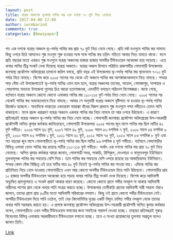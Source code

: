 ```yaml
---
layout: post
title: বরেন্দ্র অঞ্চলের ভূগর্ভস্থ পানির স্তর এক দশকে ৭০ ফুট নিচে নেমেছে
date: 2017-04-06 17:06
author: iwrmbarind
comments: true
categories: [Newspaper]
---
```

<div id="u_0_2c" class="uiScaledImageContainer _4-ep">

গত এক দশকে বরেন্দ্র অঞ্চলে ভূ-গর্ভস্থ পানির স্তর প্রায় ৭০ ফুট নিচে নেমে গেছে। প্রতি বর্ষা মওসুমে পানির স্তর সামান্য কিছু ওপরে উঠে আসলেও শুষ্ক মওসুম শুরু হওয়ার সঙ্গে সঙ্গে পানির স্তর তড়িৎ গতিতে আবার নিচে নামতে থাকে। ফলে প্রতি বছরের মতো এবারও শুষ্ক মওসুমে বরেন্দ্র অঞ্চলের হাজার হাজার অগভীর টিউবওয়েল অকেজো হয়ে পড়েছে। এতে খাবার পানির তীব্র সংকট দেখা দিয়েছে বরেন্দ্র অঞ্চলে।
বরেন্দ্র অঞ্চল হিসাবে পরিচিত রাজশাহীর গোদাগাড়ী উপজেলায় জনস্বাস্থ্য প্রকৌশল অধিদপ্তরের চালানো জরিপ বলছে, প্রতি বছর এই উপজেলায় ভূ-গর্ভস্থ পানির স্তর স্থানভেদে ৭-১০ ফুট পর্যন্ত নিচে নামছে। বিশেষ করে ২০০৫ সালের পর থেকে এই অঞ্চলে পানির স্তর আশঙ্কাজনকভাবে নিচে নামছে। পদ্মার পাড় ঘেঁষা এই উপজেলাতেই ভূ-গর্ভস্থ পানির এমন হাল হলে, বরেন্দ্র অঞ্চলের তানোর, নাচোল, গোমস্তাপুর, সাপাহার ও পোরশাসহ অন্যান্য উপজেলা গুলোর চিত্র আরো হতাশাজনক, এমনটিই বলছেন পরিবেশ বিশেষজ্ঞরা।
জানা গেছে, বর্তমানে বরেন্দ্র অঞ্চলে কোনো কোনো এলাকায় পানির স্তর ১১০-১১৫ ফুট পর্যন্ত নিচে নেমে গেছে। ২০০৫ সালের পর থেকেই পানির স্তর অব্যাহতভাবে নিচে নামছে। আবার সে অনুযায়ী বরেন্দ্র অঞ্চলে বৃষ্টিপাত না হওয়ায় ভূ-গর্ভস্থ পানির রিচার্জও হচ্ছেনা। অন্যদিকে ভারতের একতরফা ফারাক্কা বাঁধের বিরুপ প্রভাবে শুষ্ক মওসুমে পদ্মা নদীতেও তেমন পানি থাকছেনা। ফলে প্রচন্ড খরাপ্রবণ বরেন্দ্র অঞ্চলে একবার পানির স্তর নিচে নামলে তা আর ওপরে উঠছেনা। এ কারণে প্রতিবছরই বরেন্দ্র অঞ্চলে ভূ-গর্ভস্থ পানির স্তর নিচে নেমে যাচ্ছে।
গোদাগাড়ী জনস্বাস্থ্য প্রকৌশল অধিদপ্তরের উপ-সহকারী প্রকৌশলী অসিত কুমার কর্মকার জানিয়েছেন, গোদাগাড়ী উপজেলায় ২০০৫ সালের জুন মাসে পানির স্তর ছিল মাটির ৪০ ফুট গভীরে। ২০০৬ সালে ৪৬ ফুট, ২০০৭ সালে ৪৯ ফুট, ২০০৮ সালে ৫৩ দশমিক ৭ ফুট, ২০০৯ সালে ৫৪ দশমিক ৯ ফুট, ২০১০ সালে ৬২ দশমিক ১ ফুট, ২০১১ সালে ৬১ ফুট, ২০১২ সালে ৭৫ ফুট, ২০১৩ সালে ৮৫ দশমিক ৮ ফুট এবং গত বছরের জুন মাসে গোদাগাড়ীতে ভূ-গর্ভস্থ পানির স্তর ছিল মাটির ৯৬ দশমিক ৪ ফুট গভীরে। বর্তমানে গোদাগাড়ীর বিভিন্ন এলাকা ভেদে পানির স্তর রয়েছে মাটির ১১০-১১৫ ফুট গভীরে। অর্থাৎ এক দশকে পানির স্তর প্রায় ৭০ ফুট নিচে নেমেছে।
অসিত কুমার কর্মকার আরো জানান, গোদাগাড়ী সদর, পাকড়ি, রিশিকুল, দেওপাড়া ও বাসুদেবপুর ইউনিয়নে তুলনামুলক পানির স্তর সবচেয়ে বেশি নিচে। তবে পানির স্তর সবচেয়ে বেশি ওপরে রয়েছে চর আষাড়িয়াদহ ইউনিয়নে। পদ্মার কোল ঘেঁষা বিচ্ছিন্ন এই চরে মাটির মাত্র ৪০ ফুট নিচেই ভূ-গর্ভস্থ পানির স্তর পাওয়া যায়।
এদিকে পানির স্তর প্রতিনিয়ত নিচে নেমে যাওয়ায় গোদাগাড়ীতে এখন আর কোনো অগভীর টিউবওয়েল দিয়ে পানি উঠছেনা। গোদাগাড়ীর প্রায় ১০ হাজার অগভীর টিউবওয়েল অকেজো হয়ে পড়ায় খাবার পানির তীব্র সংকট দেখা দিয়েছে। বিশেষ করে আদিবাসী অধ্যুষিত গ্রামগুলোতে এ সংকট প্রকট আকার ধারণ করেছে। কোনো কোনো গ্রামে গভীর নলকুপ না থাকায় আদিবাসী নারীদের পাশের গ্রাম থেকে খাবার পানি সংগ্রহ করতে হচ্ছে।
উপজেলার তেলীবাড়ি গ্রামের আদিবাসী নারী সান্তনা ওঁরাও জানান, তাদের গ্রামে প্রায় ৫০টির মতো আদিবাসী পরিবারের বসবাস। কিন্তু ওই গ্রামে কোনো গভীর টিউবওয়েল নেই। অগভীর টিউবওয়েল দিয়ে পানি ওঠেনা, তাই দেড় কিলোমিটার দুরের একটি বিদ্যুৎ চালিত গভীর নলকুপ থেকে তাদের খাবার পানি সরবরাহ করতে হয়।
এ প্রসঙ্গে জনস্বাস্থ্য প্রকৌশল অধিদপ্তরের উপ-সহকারী প্রকৌশলী অসিত কুমার কর্মকার বলেন, গোদাগাড়ীতে এখন গভীর টিউবওয়েল বসানোর জন্য সবাইকে পরামর্শ দেওয়া হচ্ছে। তাছাড়া প্রতিবছরই গুরুত্ব বিবেচনায় বিভিন্ন এলাকায় সরকারীভাবে টিউবওয়েল বসানো হচ্ছে। তবে এ সংখ্যা প্রয়োজনের তুলনায় অপ্রতুল বলেও জানান তিনি।

<a href="https://web.facebook.com/godagariupazilasamity/posts/381396858721155:0?_rdr" target="_blank">Link</a>

</div>
